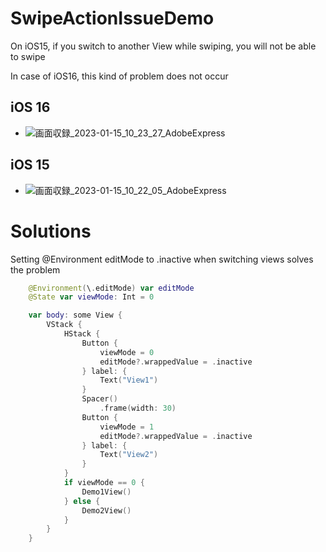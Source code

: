 # SwipeActionIssueDemo

On iOS15, if you switch to another View while swiping, you will not be able to swipe

In case of iOS16, this kind of problem does not occur


## iOS 16
- ![画面収録_2023-01-15_10_23_27_AdobeExpress](https://user-images.githubusercontent.com/1954611/212504669-cf05fb27-82aa-4269-89ea-234f022d7b5b.gif)


## iOS 15
- ![画面収録_2023-01-15_10_22_05_AdobeExpress](https://user-images.githubusercontent.com/1954611/212504665-d09fae4f-6060-4a8d-8172-1916745a6e6f.gif)


# Solutions

Setting @Environment editMode to .inactive when switching views solves the problem

```swift
    @Environment(\.editMode) var editMode
    @State var viewMode: Int = 0

    var body: some View {
        VStack {
            HStack {
                Button {
                    viewMode = 0
                    editMode?.wrappedValue = .inactive
                } label: {
                    Text("View1")
                }
                Spacer()
                    .frame(width: 30)
                Button {
                    viewMode = 1
                    editMode?.wrappedValue = .inactive
                } label: {
                    Text("View2")
                }
            }
            if viewMode == 0 {
                Demo1View()
            } else {
                Demo2View()
            }
        }
    }
```
